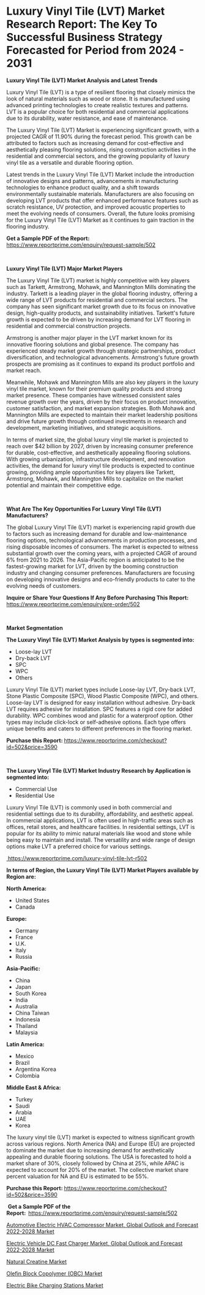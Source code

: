 <p><h1>Luxury Vinyl Tile (LVT) Market Research Report: The Key To Successful Business Strategy Forecasted for Period from 2024 - 2031</h1></p><p><strong>Luxury Vinyl Tile (LVT) Market Analysis and Latest Trends</strong></p>
<p><p>Luxury Vinyl Tile (LVT) is a type of resilient flooring that closely mimics the look of natural materials such as wood or stone. It is manufactured using advanced printing technologies to create realistic textures and patterns. LVT is a popular choice for both residential and commercial applications due to its durability, water resistance, and ease of maintenance.</p><p>The Luxury Vinyl Tile (LVT) Market is experiencing significant growth, with a projected CAGR of 11.90% during the forecast period. This growth can be attributed to factors such as increasing demand for cost-effective and aesthetically pleasing flooring solutions, rising construction activities in the residential and commercial sectors, and the growing popularity of luxury vinyl tile as a versatile and durable flooring option.</p><p>Latest trends in the Luxury Vinyl Tile (LVT) Market include the introduction of innovative designs and patterns, advancements in manufacturing technologies to enhance product quality, and a shift towards environmentally sustainable materials. Manufacturers are also focusing on developing LVT products that offer enhanced performance features such as scratch resistance, UV protection, and improved acoustic properties to meet the evolving needs of consumers. Overall, the future looks promising for the Luxury Vinyl Tile (LVT) Market as it continues to gain traction in the flooring industry.</p></p>
<p><strong>Get a Sample PDF of the Report:&nbsp;</strong> <a href="https://www.reportprime.com/enquiry/request-sample/502">https://www.reportprime.com/enquiry/request-sample/502</a></p>
<p>&nbsp;</p>
<p><strong>Luxury Vinyl Tile (LVT) Major Market Players</strong></p>
<p><p>The Luxury Vinyl Tile (LVT) market is highly competitive with key players such as Tarkett, Armstrong, Mohawk, and Mannington Mills dominating the industry. Tarkett is a leading player in the global flooring industry, offering a wide range of LVT products for residential and commercial sectors. The company has seen significant market growth due to its focus on innovative design, high-quality products, and sustainability initiatives. Tarkett's future growth is expected to be driven by increasing demand for LVT flooring in residential and commercial construction projects.</p><p>Armstrong is another major player in the LVT market known for its innovative flooring solutions and global presence. The company has experienced steady market growth through strategic partnerships, product diversification, and technological advancements. Armstrong's future growth prospects are promising as it continues to expand its product portfolio and market reach.</p><p>Meanwhile, Mohawk and Mannington Mills are also key players in the luxury vinyl tile market, known for their premium quality products and strong market presence. These companies have witnessed consistent sales revenue growth over the years, driven by their focus on product innovation, customer satisfaction, and market expansion strategies. Both Mohawk and Mannington Mills are expected to maintain their market leadership positions and drive future growth through continued investments in research and development, marketing initiatives, and strategic acquisitions.</p><p>In terms of market size, the global luxury vinyl tile market is projected to reach over $42 billion by 2027, driven by increasing consumer preference for durable, cost-effective, and aesthetically appealing flooring solutions. With growing urbanization, infrastructure development, and renovation activities, the demand for luxury vinyl tile products is expected to continue growing, providing ample opportunities for key players like Tarkett, Armstrong, Mohawk, and Mannington Mills to capitalize on the market potential and maintain their competitive edge.</p></p>
<p>&nbsp;</p>
<p><strong>What Are The Key Opportunities For Luxury Vinyl Tile (LVT) Manufacturers?</strong></p>
<p><p>The global Luxury Vinyl Tile (LVT) market is experiencing rapid growth due to factors such as increasing demand for durable and low-maintenance flooring options, technological advancements in production processes, and rising disposable incomes of consumers. The market is expected to witness substantial growth over the coming years, with a projected CAGR of around 6% from 2021 to 2026. The Asia-Pacific region is anticipated to be the fastest-growing market for LVT, driven by the booming construction industry and changing consumer preferences. Manufacturers are focusing on developing innovative designs and eco-friendly products to cater to the evolving needs of customers.</p></p>
<p><strong>Inquire or Share Your Questions If Any Before Purchasing This Report:</strong> <a href="https://www.reportprime.com/enquiry/pre-order/502">https://www.reportprime.com/enquiry/pre-order/502</a></p>
<p>&nbsp;</p>
<p><strong>Market Segmentation</strong></p>
<p><strong>The Luxury Vinyl Tile (LVT) Market Analysis by types is segmented into:</strong></p>
<p><ul><li>Loose-lay LVT</li><li>Dry-back LVT</li><li>SPC</li><li>WPC</li><li>Others</li></ul></p>
<p><p>Luxury Vinyl Tile (LVT) market types include Loose-lay LVT, Dry-back LVT, Stone Plastic Composite (SPC), Wood Plastic Composite (WPC), and others. Loose-lay LVT is designed for easy installation without adhesive. Dry-back LVT requires adhesive for installation. SPC features a rigid core for added durability. WPC combines wood and plastic for a waterproof option. Other types may include click-lock or self-adhesive options. Each type offers unique benefits and caters to different preferences in the flooring market.</p></p>
<p><strong>Purchase this Report:&nbsp;</strong><a href="https://www.reportprime.com/checkout?id=502&price=3590">https://www.reportprime.com/checkout?id=502&price=3590</a></p>
<p>&nbsp;</p>
<p><strong>The Luxury Vinyl Tile (LVT) Market Industry Research by Application is segmented into:</strong></p>
<p><ul><li>Commercial Use</li><li>Residential Use</li></ul></p>
<p><p>Luxury Vinyl Tile (LVT) is commonly used in both commercial and residential settings due to its durability, affordability, and aesthetic appeal. In commercial applications, LVT is often used in high-traffic areas such as offices, retail stores, and healthcare facilities. In residential settings, LVT is popular for its ability to mimic natural materials like wood and stone while being easy to maintain and install. The versatility and wide range of design options make LVT a preferred choice for various settings.</p></p>
<p><a href="https://www.reportprime.com/luxury-vinyl-tile-lvt-r502">&nbsp;https://www.reportprime.com/luxury-vinyl-tile-lvt-r502</a></p>
<p><strong>In terms of Region, the Luxury Vinyl Tile (LVT) Market Players available by Region are:</strong></p>
<p>
    <p> <strong> North America: </strong>
        <ul>
            <li>United States</li>
            <li>Canada</li>
        </ul>
        </p> 
    <p> <strong> Europe: </strong>
        <ul>
            <li>Germany</li>
            <li>France</li>
            <li>U.K.</li>
            <li>Italy</li>
            <li>Russia</li>
        </ul>
        </p> 
    <p> <strong> Asia-Pacific: </strong>
        <ul>
            <li>China</li>
            <li>Japan</li>
            <li>South Korea</li>
            <li>India</li>
            <li>Australia</li>
            <li>China Taiwan</li>
            <li>Indonesia</li>
            <li>Thailand</li>
            <li>Malaysia</li>
        </ul>
        </p> 
    <p> <strong> Latin America: </strong>
        <ul>
            <li>Mexico</li>
            <li>Brazil</li>
            <li>Argentina Korea</li>
            <li>Colombia</li>
        </ul>
        </p> 
    <p> <strong> Middle East & Africa: </strong>
        <ul>
            <li>Turkey</li>
            <li>Saudi</li>
            <li>Arabia</li>
            <li>UAE</li>
            <li>Korea</li>
        </ul>
    </p>
    </p>
<p><p>The luxury vinyl tile (LVT) market is expected to witness significant growth across various regions. North America (NA) and Europe (EU) are projected to dominate the market due to increasing demand for aesthetically appealing and durable flooring solutions. The USA is forecasted to hold a market share of 30%, closely followed by China at 25%, while APAC is expected to account for 20% of the market. The collective market share percent valuation for NA and EU is estimated to be 55%.</p></p>
<p><strong>Purchase this Report: </strong><a href="https://www.reportprime.com/checkout?id=502&price=3590">https://www.reportprime.com/checkout?id=502&price=3590</a></p>
<p>&nbsp;<strong>Get a Sample PDF of the Report:&nbsp;&nbsp;</strong><a href="https://www.reportprime.com/enquiry/request-sample/502">https://www.reportprime.com/enquiry/request-sample/502</a></p>
<p><strong></strong></p>
<p><p><a href="https://medium.com/@eloisadavis25/automotive-electric-hvac-compressor-market-global-outlook-and-forecast-2022-2028-market-a-global-8d3b22b859b2">Automotive Electric HVAC Compressor Market, Global Outlook and Forecast 2022-2028 Market</a></p><p><a href="https://medium.com/@eloisadavis25/electric-vehicle-dc-fast-charger-market-global-outlook-and-forecast-2022-2028-market-global-c0df6be2fd42">Electric Vehicle DC Fast Charger Market, Global Outlook and Forecast 2022-2028 Market</a></p><p><a href="https://www.linkedin.com/pulse/natural-creatine-market-overview-global-trends-future-prospects-ewpke">Natural Creatine Market</a></p><p><a href="https://github.com/susanjprice2023/Market-Research-Report-List-2/blob/main/olefin-block-copolymer-obc-market.md">Olefin Block Copolymer (OBC) Market</a></p><p><a href="https://www.linkedin.com/pulse/comprehensive-analysis-global-electric-bike-charging-stations-wlpwf">Electric Bike Charging Stations Market</a></p></p>